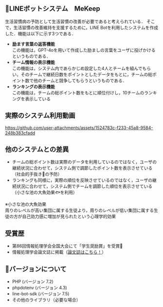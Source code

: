 ## 🤖LINEボットシステム　MeKeep

 生活習慣病の予防として生活習慣の改善が必要であると考えられている．
 そこで，生活習慣の改善維持を支援するために，LINE Botを利用したシステムを作成した．機能は以下に示す3つである．
 
- **励ます言葉の返答機能**\
  この機能は，GPT-4oを用いて作成した励ましの言葉をユーザに投げかけるというものである．
- **チーム情報の表示機能**\
  この機能は，システム内であらかじめ設定した4人とチームを組んでもらい，そのチームで継続日数をポイントとしたデータをもとに，チームの総ポイント数で他のチームと競争してもらうというものである．
- **ランキングの表示機能**\
  この機能は，チームの総ポイント数をもとに順位付けし，10チームのランキングを表示している

## 実際のシステム利用動画
https://github.com/user-attachments/assets/1524783c-f233-45a8-9584-248b383cfadd


## 他のシステムとの差異

- チームの総ポイント数は実際のデータを利用しているのではなく，ユーザの継続状況に合わせて，システム側で調節したポイント数を表示させている（社会的手抜き🥱の予防）
- ランキングも同様に，実際の順位を反映させているのではなく，ユーザの継続状況に合わせて，システム側でチームを調節した順位を表示させている（小さな池の大魚効果🐟を利用）
  
※小さな池の大魚効果\
周りのレベルが高い集団に属する生徒より，周りのレベルが低い集団に属する生徒の方が自己効力感に増加が見られたという心理学的効果

## 受賞歴
- 第86回情報処理学会全国大会にて「学生奨励賞」を受賞👑
- 情報処理学会論文誌に掲載（[論文誌はこちら！](https://ipsj.ixsq.nii.ac.jp/records/241912)）

## 📌バージョンについて

- PHP (バージョン 7.2)
- phpdotenv (バージョン 4.3)
- line-bot-sdk (バージョン 7.5)
- その他のライブラリ（必要な場合）
